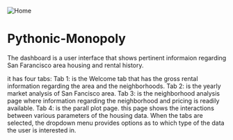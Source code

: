 ![Home](https://github.com/drg-developer-2/homework-5/blob/master/Images/san-francisco-park-reading.jpg)

# Pythonic-Monopoly

The dashboard is a user interface that shows pertinent informaion regarding San Farancisco area housing and rental history. 

it has four tabs:
Tab 1: is the Welcome tab that has the gross rental information regarding the area and the neighborhoods.
Tab 2: is the yearly market analysis of San Fancisco area.
Tab 3: is the neighborhood analysis page where information regarding the neighborhood and pricing is readily available.
Tab 4: is the parall plot page. this page shows the interactions between various parameters of the housing data.
When the tabs are selected, the dropdown menu provides options as to which type of the data the user is interested in.
